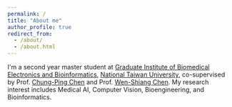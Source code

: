 ```yaml
---
permalink: /
title: "About me"
author_profile: true
redirect_from: 
  - /about/
  - /about.html
---
```


I'm a second year master student at [Graduate Institute of Biomedical Electronics and Bioinformatics](https://www.bebi.ntu.edu.tw/?page_id=79&lang=en), [National Taiwan University](https://www.ntu.edu.tw/english/), co-supervised by Prof. [Chung-Ping Chen](https://ieeexplore.ieee.org/author/37280747200) and Prof. [Wen-Shiang Chen](https://www.researchgate.net/profile/Wen-Shiang-Chen). My research interest includes Medical AI, Computer Vision, Bioengineering, and Bioinformatics.
